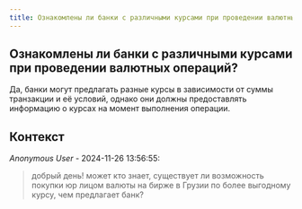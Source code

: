 ```yaml
---
title: Ознакомлены ли банки с различными курсами при проведении валютных операций?
---
```


## Ознакомлены ли банки с различными курсами при проведении валютных операций?

Да, банки могут предлагать разные курсы в зависимости от суммы транзакции и её условий, однако они должны предоставлять информацию о курсах на момент выполнения операции.

## Контекст

_Anonymous User_ - 2024-11-26 13:56:55:

> добрый день! может кто знает, существует ли возможность покупки юр лицом валюты на бирже в Грузии по более выгодному курсу, чем предлагает банк?
